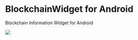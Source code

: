 BlockchainWidget for Android
================

Blockchain Information Widget for Android

![](http://i.imgur.com/WpH5iR7l.png)
